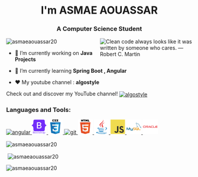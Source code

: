 <h1 align="center">I'm ASMAE AOUASSAR</h1>
<h3 align="center">A Computer Science Student</h3>
<img width="250" align="right" alt="Clean code always looks like it was written by someone who cares. — Robert C. Martin" src="https://media4.giphy.com/media/v1.Y2lkPTc5MGI3NjExYjd2Ymo2Z3dsaDdybHExZWYyb3Nsdmo4ZjgweTE2cDc5OXZmenhqOSZlcD12MV9pbnRlcm5hbF9naWZfYnlfaWQmY3Q9Zw/nFLW7PNGgN3lI68rdv/giphy.webp">


<p align="left"> <img src="https://komarev.com/ghpvc/?username=asmaeaouassar20&label=Profile%20views&color=0e75b6&style=flat" alt="asmaeaouassar20" /> </p>

- 🔭 I’m currently working on **Java Projects**

- 🌱 I’m currently learning **Spring Boot , Angular**

- ❤️ My youtube channel :  **algostyle**


<p align="left">Check out and discover my YouTube channel!
<a href="https://www.youtube.com/@algostyle5707/featured" target="blank"><img align="center" src="https://raw.githubusercontent.com/rahuldkjain/github-profile-readme-generator/master/src/images/icons/Social/youtube.svg" alt="algostyle" height="30" width="40" /></a>
</p>

<div><h3 align="left">Languages and Tools:</h3>
<p align="left"> <a href="https://angular.io" target="_blank" rel="noreferrer"> <img src="https://angular.io/assets/images/logos/angular/angular.svg" alt="angular" width="40" height="40"/> </a> <a href="https://getbootstrap.com" target="_blank" rel="noreferrer"> <img src="https://raw.githubusercontent.com/devicons/devicon/master/icons/bootstrap/bootstrap-plain-wordmark.svg" alt="bootstrap" width="40" height="40"/> </a> <a href="https://www.w3schools.com/css/" target="_blank" rel="noreferrer"> <img src="https://raw.githubusercontent.com/devicons/devicon/master/icons/css3/css3-original-wordmark.svg" alt="css3" width="40" height="40"/> </a> <a href="https://git-scm.com/" target="_blank" rel="noreferrer"> <img src="https://www.vectorlogo.zone/logos/git-scm/git-scm-icon.svg" alt="git" width="40" height="40"/> </a> <a href="https://www.w3.org/html/" target="_blank" rel="noreferrer"> <img src="https://raw.githubusercontent.com/devicons/devicon/master/icons/html5/html5-original-wordmark.svg" alt="html5" width="40" height="40"/> </a> <a href="https://www.java.com" target="_blank" rel="noreferrer"> <img src="https://raw.githubusercontent.com/devicons/devicon/master/icons/java/java-original.svg" alt="java" width="40" height="40"/> </a> <a href="https://developer.mozilla.org/en-US/docs/Web/JavaScript" target="_blank" rel="noreferrer"> <img src="https://raw.githubusercontent.com/devicons/devicon/master/icons/javascript/javascript-original.svg" alt="javascript" width="40" height="40"/> </a> <a href="https://www.mysql.com/" target="_blank" rel="noreferrer"> <img src="https://raw.githubusercontent.com/devicons/devicon/master/icons/mysql/mysql-original-wordmark.svg" alt="mysql" width="40" height="40"/> </a> <a href="https://www.oracle.com/" target="_blank" rel="noreferrer"> <img src="https://raw.githubusercontent.com/devicons/devicon/master/icons/oracle/oracle-original.svg" alt="oracle" width="40" height="40"/> </a> </p</div>



<p><img align="center" src="https://github-readme-streak-stats.herokuapp.com/?user=asmaeaouassar20&" alt="asmaeaouassar20" /></p>

<p>&nbsp;<img align="center" src="https://github-readme-stats.vercel.app/api?username=asmaeaouassar20&show_icons=true&locale=en" alt="asmaeaouassar20" /></p>

<p><img align="left" src="https://github-readme-stats.vercel.app/api/top-langs?username=asmaeaouassar20&show_icons=true&locale=en&layout=compact" alt="asmaeaouassar20" /></p>
